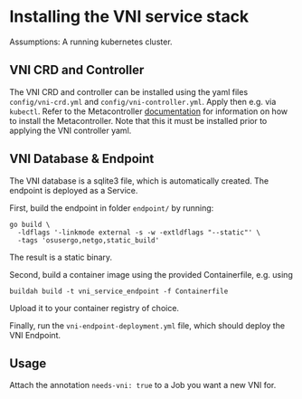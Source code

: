 # Installing the VNI service stack

Assumptions: A running kubernetes cluster.


## VNI CRD and Controller
The VNI CRD and controller can be installed using the yaml files `config/vni-crd.yml` and `config/vni-controller.yml`. 
Apply then e.g. via `kubectl`. Refer to the Metacontroller [documentation](https://metacontroller.github.io/metacontroller/guide/install.html)
for information on how to install the Metacontroller. Note that this it must be installed prior to applying the VNI controller yaml.

## VNI Database & Endpoint

The VNI database is a sqlite3 file, which is automatically created. The endpoint is deployed as a Service.

First, build the endpoint in folder `endpoint/` by running:
```shell
go build \
  -ldflags '-linkmode external -s -w -extldflags "--static"' \
  -tags 'osusergo,netgo,static_build'
```
The result is a static binary.

Second, build a container image using the provided Containerfile, e.g. using
```shell
buildah build -t vni_service_endpoint -f Containerfile
```

Upload it to your container registry of choice.

Finally, run the `vni-endpoint-deployment.yml` file, which should deploy the VNI Endpoint.

## Usage

Attach the annotation `needs-vni: true` to a Job you want a new VNI for.